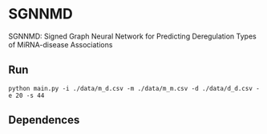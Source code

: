 # SGNNMD
SGNNMD: Signed Graph Neural Network for Predicting Deregulation Types of MiRNA-disease Associations
## Run
```shell
python main.py -i ./data/m_d.csv -m ./data/m_m.csv -d ./data/d_d.csv -e 20 -s 44
```
## Dependences
```text
```
